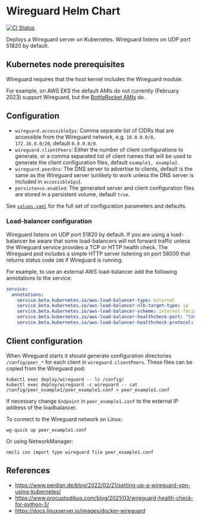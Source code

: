 # Wireguard Helm Chart

[![CI Status](https://github.com/manics/wireguard-helm-chart/workflows/Test%20and%20Publish/badge.svg)](https://github.com/manics/wireguard-helm-chart/actions?query=branch%3Amain)

Deploys a Wireguard server on Kubernetes.
Wireguard listens on UDP port 51820 by default.

## Kubernetes node prerequisites

Wireguard requires that the host kernel includes the Wireguard module.

For example, on AWS EKS the default AMIs do not currently (February 2023) support Wireguard, but the [BottleRocket AMIs](https://docs.aws.amazon.com/eks/latest/userguide/launch-node-bottlerocket.html) do.

## Configuration

- `wireguard.accessibleIps`: Comma separate list of CIDRs that are accessible from the Wireguard network, e.g. `10.0.0.0/8, 172.16.0.0/20`, default `0.0.0.0/0`.
- `wireguard.clientPeers`: Either the number of client configurations to generate, or a comma separated list of client names that will be used to generate the client configuration files, default `example1, example2`.
- `wireguard.peerDns`: The DNS server to advertise to clients, default is the same as the Wireguard server (unlikely to work unless the DNS server is included in `accessibleIps`).
- `persistence.enabled`: The generated server and client configuration files are stored in a persistent volume, default `true`.

See [`values.yaml`](./values.yaml) for the full set of configuration parameters and defaults.

### Load-balancer configuration

Wireguard listens on UDP port 51820 by default.
If you are using a load-balancer be aware that some load-balancers will not forward traffic unless the Wireguard service provides a TCP or HTTP health check.
The Wireguard pod includes a simple HTTP server listening on port 58000 that returns status code `200` if Wireguard is running.

For example, to use an external AWS load-balancer add the following annotations to the service:

```yaml
service:
  annotations:
    service.beta.kubernetes.io/aws-load-balancer-type: external
    service.beta.kubernetes.io/aws-load-balancer-nlb-target-type: ip
    service.beta.kubernetes.io/aws-load-balancer-scheme: internet-facing
    service.beta.kubernetes.io/aws-load-balancer-healthcheck-port: "58000"
    service.beta.kubernetes.io/aws-load-balancer-healthcheck-protocol: TCP
```

## Client configuration

When Wireguard starts it should generate configuration directories `/config/peer_*` for each client in `wireguard.clientPeers`.
These files can be copied from the Wireguard pod:

```
kubectl exec deploy/wireguard -- ls /config/
kubectl exec deploy/wireguard -c wireguard -- cat /config/peer_example1/peer_example1.conf > peer_example1.conf
```

If necessary change `Endpoint` in `peer_example1.conf` to the external IP address of the loadbalancer.

To connect to the Wireguard network on Linux:

```
wg-quick up peer_example1.conf
```

Or using NetworkManager:

```
nmcli con import type wireguard file peer_example1.conf
```

## References

- https://www.perdian.de/blog/2022/02/21/setting-up-a-wireguard-vpn-using-kubernetes/
- https://www.procustodibus.com/blog/2021/03/wireguard-health-check-for-python-3/
- https://docs.linuxserver.io/images/docker-wireguard
